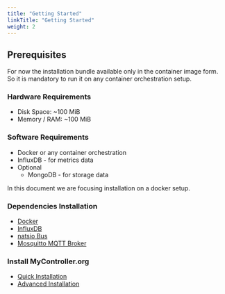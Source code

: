 ```yaml
---
title: "Getting Started"
linkTitle: "Getting Started"
weight: 2
---
```


## Prerequisites
For now the installation bundle available only in the container image form. 
So it is mandatory to run it on any container orchestration setup.

### Hardware Requirements
* Disk Space: ~100 MiB
* Memory / RAM: ~100 MiB

### Software Requirements
* Docker or any container orchestration
* InfluxDB - for metrics data
* Optional
  * MongoDB - for storage data 

In this document we are focusing installation on a docker setup.

### Dependencies Installation
* [Docker](/docs/getting-started/install-docker/)
* [InfluxDB](/docs/getting-started/install-influxdb/)
* [natsio Bus](/docs/getting-started/install-natsio/)
* [Mosquitto MQTT Broker](/docs/getting-started/install-mosquitto/)

### Install MyController.org

* [Quick Installation](/docs/quick-installation/)
* [Advanced Installation](/docs/advanced-installation/)
